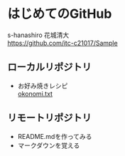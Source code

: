# はじめてのGitHub
s-hanashiro 花城清大  
https://github.com/itc-c21017/Sample

## ローカルリポジトリ
* お好み焼きレシピ  
[okonomi.txt](okonomi.txt)

## リモートリポジトリ
* README.mdを作ってみる
* マークダウンを覚える